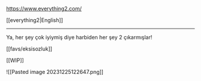 https://www.everything2.com/

[[everything2|English]]

----

Ya, her şey çok iyiymiş diye harbiden her şey 2 çıkarmışlar!

[[favs/eksisozluk]]

[[WIP]]

![[Pasted image 20231225122647.png]]